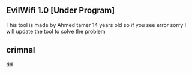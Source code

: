 ## EvilWifi 1.0 [Under Program]
This tool is made by Ahmed tamer 14 years old so if you see error sorry I will update the tool to solve the problem
## crimnal
dd
